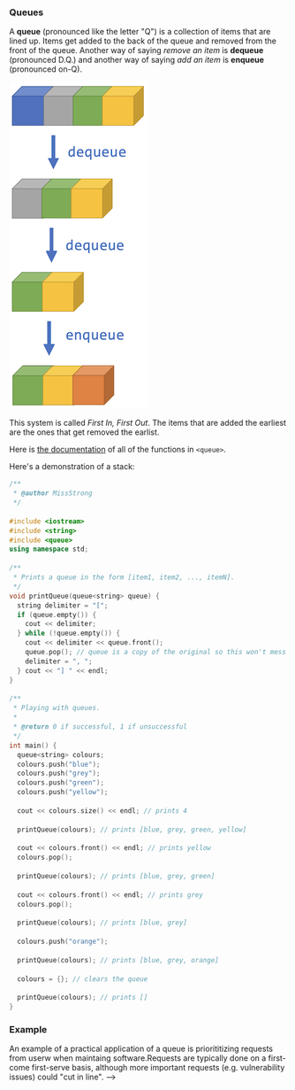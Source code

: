 <!-- # [Link to video.]() -->

### Queues

A **queue** (pronounced like the letter "Q") is a collection of items that are lined up. Items get added to the back of the queue and removed from the front of the queue. Another way of saying *remove an item* is **dequeue** (pronounced D.Q.) and another way of saying *add an item* is **enqueue** (pronounced on-Q).

![](../../Images/Queue3.png)

This system is called *First In, First Out*. The items that are added the earliest are the ones that get removed the earlist.

Here is [the documentation](https://en.cppreference.com/w/cpp/container/queue) of all of the functions in `<queue>`.

Here's a demonstration of a stack:

```cpp
/**
 * @author MissStrong
 */

#include <iostream>
#include <string>
#include <queue>
using namespace std;

/**
 * Prints a queue in the form [item1, item2, ..., itemN].
 */
void printQueue(queue<string> queue) {
  string delimiter = "[";
  if (queue.empty()) {
    cout << delimiter;
  } while (!queue.empty()) {
    cout << delimiter << queue.front();
    queue.pop(); // queue is a copy of the original so this won't mess up the original one
    delimiter = ", ";
  } cout << "] " << endl;
}

/**
 * Playing with queues.
 *
 * @return 0 if successful, 1 if unsuccessful
 */
int main() {
  queue<string> colours;
  colours.push("blue");
  colours.push("grey");
  colours.push("green");
  colours.push("yellow");
  
  cout << colours.size() << endl; // prints 4
  
  printQueue(colours); // prints [blue, grey, green, yellow] 

  cout << colours.front() << endl; // prints yellow
  colours.pop();

  printQueue(colours); // prints [blue, grey, green] 

  cout << colours.front() << endl; // prints grey
  colours.pop();

  printQueue(colours); // prints [blue, grey] 

  colours.push("orange");

  printQueue(colours); // prints [blue, grey, orange] 

  colours = {}; // clears the queue

  printQueue(colours); // prints []
}
```

### Example

An example of a practical application of a queue is priorititizing requests from userw when maintaing software.Requests are typically done on a first-come first-serve basis, although more important requests (e.g. vulnerability issues) could "cut in line".  -->
